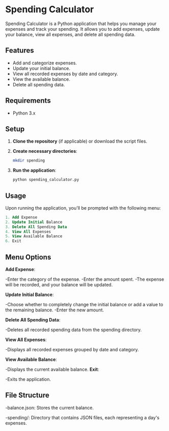 # Spending Calculator

Spending Calculator is a Python application that helps you manage your expenses and track your spending. It allows you to add expenses, update your balance, view all expenses, and delete all spending data.

## Features

- Add and categorize expenses.
- Update your initial balance.
- View all recorded expenses by date and category.
- View the available balance.
- Delete all spending data.

## Requirements

- Python 3.x

## Setup

1. **Clone the repository** (if applicable) or download the script files.

2. **Create necessary directories**:
   ```sh
   mkdir spending
   
3. **Run the application**:
   ```sh
   python spending_calculator.py

## Usage

Upon running the application, you'll be prompted with the following menu:
```sql
1. Add Expense
2. Update Initial Balance
3. Delete All Spending Data
4. View All Expenses
5. View Available Balance
6. Exit
```
## Menu Options
**Add Expense**:

   -Enter the category of the expense.
   -Enter the amount spent.
   -The expense will be recorded, and your balance will be updated.
   
**Update Initial Balance**:

   -Choose whether to completely change the initial balance or add a value to the remaining balance.
   -Enter the new amount.
   
**Delete All Spending Data**:

   -Deletes all recorded spending data from the spending directory.

**View All Expenses**:

   -Displays all recorded expenses grouped by date and category.

**View Available Balance**:

   -Displays the current available balance.
**Exit**:

   -Exits the application.

## File Structure

  -balance.json: Stores the current balance.
  
  -spending/: Directory that contains JSON files, each representing a day's expenses.

